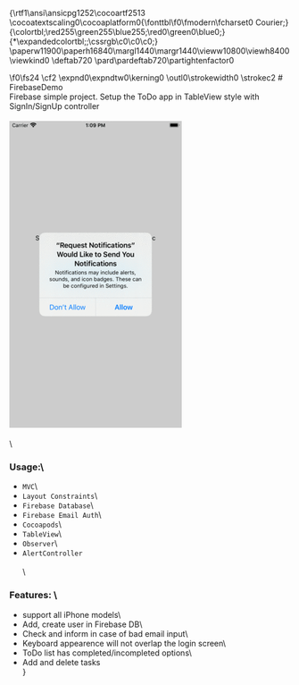 {\rtf1\ansi\ansicpg1252\cocoartf2513
\cocoatextscaling0\cocoaplatform0{\fonttbl\f0\fmodern\fcharset0 Courier;}
{\colortbl;\red255\green255\blue255;\red0\green0\blue0;}
{\*\expandedcolortbl;;\cssrgb\c0\c0\c0;}
\paperw11900\paperh16840\margl1440\margr1440\vieww10800\viewh8400\viewkind0
\deftab720
\pard\pardeftab720\partightenfactor0

\f0\fs24 \cf2 \expnd0\expndtw0\kerning0
\outl0\strokewidth0 \strokec2 # FirebaseDemo\
Firebase simple project. Setup the ToDo app in TableView style with SignIn/SignUp controller\
\
![FirebaseDemo](./Screenshots.gif "Firebase Demo")\
\
\
### Usage:\
* `MVC`\
* `Layout Constraints`\
* `Firebase Database`\
* `Firebase Email Auth`\
* `Cocoapods`\
* `TableView`\
* `Observer`\
* `AlertController`\
\
 \
### Features: \
* support all iPhone models\
* Add, create user in Firebase DB\
* Check and inform in case of bad email input\
* Keyboard appearence will not overlap the login screen\
* ToDo list has completed/incompleted options\
* Add and delete tasks\
}